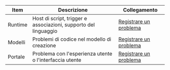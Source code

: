 | Item | Descrizione | Collegamento |
| --- | --- | --- |
| Runtime |Host di script, trigger e associazioni, supporto del linguaggio |[Registrare un problema](https://github.com/Azure/azure-webjobs-sdk-script/issues) |
| Modelli |Problemi di codice nel modello di creazione |[Registrare un problema](https://github.com/Azure/azure-webjobs-sdk-templates/issues) |
| Portale |Problema con l'esperienza utente o l'interfaccia utente |[Registrare un problema](https://github.com/ProjectKudu/AzureFunctionsPortal/issues) |

